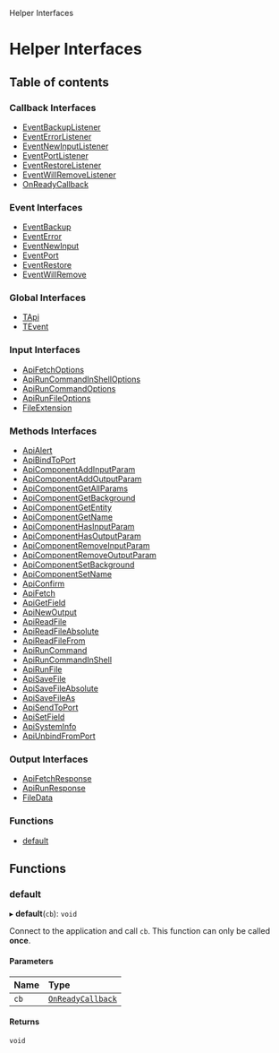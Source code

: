Helper Interfaces

# Helper Interfaces

## Table of contents

### Callback Interfaces

- [EventBackupListener](interfaces/EventBackupListener.md)
- [EventErrorListener](interfaces/EventErrorListener.md)
- [EventNewInputListener](interfaces/EventNewInputListener.md)
- [EventPortListener](interfaces/EventPortListener.md)
- [EventRestoreListener](interfaces/EventRestoreListener.md)
- [EventWillRemoveListener](interfaces/EventWillRemoveListener.md)
- [OnReadyCallback](interfaces/OnReadyCallback.md)

### Event Interfaces

- [EventBackup](interfaces/EventBackup.md)
- [EventError](interfaces/EventError.md)
- [EventNewInput](interfaces/EventNewInput.md)
- [EventPort](interfaces/EventPort.md)
- [EventRestore](interfaces/EventRestore.md)
- [EventWillRemove](interfaces/EventWillRemove.md)

### Global Interfaces

- [TApi](interfaces/TApi.md)
- [TEvent](interfaces/TEvent.md)

### Input Interfaces

- [ApiFetchOptions](interfaces/ApiFetchOptions.md)
- [ApiRunCommandInShellOptions](interfaces/ApiRunCommandInShellOptions.md)
- [ApiRunCommandOptions](interfaces/ApiRunCommandOptions.md)
- [ApiRunFileOptions](interfaces/ApiRunFileOptions.md)
- [FileExtension](interfaces/FileExtension.md)

### Methods Interfaces

- [ApiAlert](interfaces/ApiAlert.md)
- [ApiBindToPort](interfaces/ApiBindToPort.md)
- [ApiComponentAddInputParam](interfaces/ApiComponentAddInputParam.md)
- [ApiComponentAddOutputParam](interfaces/ApiComponentAddOutputParam.md)
- [ApiComponentGetAllParams](interfaces/ApiComponentGetAllParams.md)
- [ApiComponentGetBackground](interfaces/ApiComponentGetBackground.md)
- [ApiComponentGetEntity](interfaces/ApiComponentGetEntity.md)
- [ApiComponentGetName](interfaces/ApiComponentGetName.md)
- [ApiComponentHasInputParam](interfaces/ApiComponentHasInputParam.md)
- [ApiComponentHasOutputParam](interfaces/ApiComponentHasOutputParam.md)
- [ApiComponentRemoveInputParam](interfaces/ApiComponentRemoveInputParam.md)
- [ApiComponentRemoveOutputParam](interfaces/ApiComponentRemoveOutputParam.md)
- [ApiComponentSetBackground](interfaces/ApiComponentSetBackground.md)
- [ApiComponentSetName](interfaces/ApiComponentSetName.md)
- [ApiConfirm](interfaces/ApiConfirm.md)
- [ApiFetch](interfaces/ApiFetch.md)
- [ApiGetField](interfaces/ApiGetField.md)
- [ApiNewOutput](interfaces/ApiNewOutput.md)
- [ApiReadFile](interfaces/ApiReadFile.md)
- [ApiReadFileAbsolute](interfaces/ApiReadFileAbsolute.md)
- [ApiReadFileFrom](interfaces/ApiReadFileFrom.md)
- [ApiRunCommand](interfaces/ApiRunCommand.md)
- [ApiRunCommandInShell](interfaces/ApiRunCommandInShell.md)
- [ApiRunFile](interfaces/ApiRunFile.md)
- [ApiSaveFile](interfaces/ApiSaveFile.md)
- [ApiSaveFileAbsolute](interfaces/ApiSaveFileAbsolute.md)
- [ApiSaveFileAs](interfaces/ApiSaveFileAs.md)
- [ApiSendToPort](interfaces/ApiSendToPort.md)
- [ApiSetField](interfaces/ApiSetField.md)
- [ApiSystemInfo](interfaces/ApiSystemInfo.md)
- [ApiUnbindFromPort](interfaces/ApiUnbindFromPort.md)

### Output Interfaces

- [ApiFetchResponse](interfaces/ApiFetchResponse.md)
- [ApiRunResponse](interfaces/ApiRunResponse.md)
- [FileData](interfaces/FileData.md)

### Functions

- [default](README.md#default)

## Functions

### default

▸ **default**(`cb`): `void`

Connect to the application and call `cb`. This function can only be called **once**.

#### Parameters

| Name | Type |
| :------ | :------ |
| `cb` | [`OnReadyCallback`](interfaces/OnReadyCallback.md) |

#### Returns

`void`
